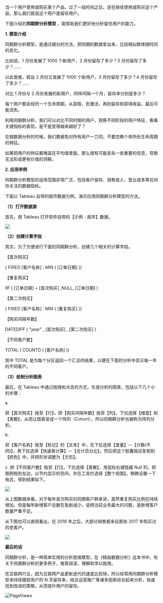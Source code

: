 当一个用户使用或购买某个产品，过了一段时间之后，还在继续使用或购买这个产品，那么我们就说这个用户是留存用户。

下面介绍的**同期群分析模型** ，能帮助我们更好地分析留住用户的能力。

**1. 模型介绍**

同期群分析模型，是通过细分的方法，把同期的数据拿出来，比较相似群体随时间的变化。

比如说，1 月份发展了 1000 个新用户，2 月份留存了多少？3 月份留存了多少？……

以此类推，假设 2 月份又发展了 1000 个新用户，3 月份留存了多少？4 月份留存了多少？……

对比 1 月份与 2 月份发展的新用户，同样间隔一个月，留存率分别是多少？

每个用户都会经历一个生命周期，从获取，到激活，再到留存和获得收益，最后可能流失。

利用同期群分析，我们可以对比不同时期的用户，观察不同阶段的用户特征，看看关键指标的表现，是不是变得越来越好了？

在做数据分析的时候，我们要避免对所有用户一刀切，不要忽略个体所处生命周期的特征。

如果把用户的特征都掩盖在平均值里面，那么很有可能丢失一些重要的信息，导致无法形成更有价值的洞察。

**2. 应用举例**

同期群分析模型的适用范围非常广泛，包括客户留存、销售收入、营业成本等任何你关注的数据指标。

下面以 Tableau 自带的超市数据为例，演示应用同期群分析模型的方法。

**（1）打开数据源**

首先，用 Tableau 打开软件自带的【示例 - 超市】数据。

![](https://mmbiz.qpic.cn/mmbiz_png/giaycic3UNwo0fT9yGX5icQLF9Ix8AgGAy2Z9ibAdt7kQcun1ic8d3Q6ekHic6bvpb235dMCAHKMJal8dSr2RCMc43pQ/640?wx_fmt=png) 

  

**（2）创建计算字段**

其次，为了方便进行下面的同期群分析，创建几个相关的计算字段。

【首次购买】

{  FIXED [客户名称]  :  MIN  ( [订单日期]  )}

【重复购买】

IIF  ( [订单日期]  = [首次购买]  ,NULL, [订单日期]  ) 

【第二次购买】

{  FIXED [客户名称]  :  MIN  ( [重复购买]  )}

【购买间隔年数】

DATEDIFF  (  "year"  , [首次购买]  , [第二次购买]  ) 

【不同客户数】

TOTAL  (  COUNTD  ( [客户名称]  )) 

其中  TOTAL  是为每个分区返回一个汇总的结果，以便在下面的分析中显示每一年的不同客户。

**（3）绘制分析图表**

最后，在 Tableau 中通过拖拽和点击的方式，生成分析的图表，包括以下几个小的步骤：

a.

把【首次购买】拖至【行】，把【购买间隔年数】拖至【列】，下拉选择【维度】和【离散】，从而让图表变成一个阵列（Cohort），所以同期群分析也被称为阵列分析。

b.

把【客户名称】拖至【标记】的【文本】中，先下拉选择【度量】--【计数(不同)】，再下拉选择【快速表计算】--【合计百分比】，然后把这个胶囊拖动复制到【颜色】中，并把形状调整为【方形】。

c. 把【不同客户数】拖至【行】，下拉选择【离散】，用鼠标右键隐藏 Null 列，把图例拖到左边，以节约显示的空间，并在工具栏选择【整个视图】，稍微设置一下格式，得到结果如下。

![](https://mmbiz.qpic.cn/mmbiz_png/giaycic3UNwo0fT9yGX5icQLF9Ix8AgGAy2FoWSDnRBw1P1pZOZpx1d6AqzWFyI8F2JQX8ktwyKMedhuW7f1jIdVA/640?wx_fmt=png) 

从上图数据来看，对于每年首次购买的同期客户群来讲，虽然重复购买比例在持续增加，但是每年新增客户总数在急剧减少，说明当前业务最大的问题，是新增客户数量严重不足。

从下图也可以直观看出，在 2018 年之后，大部分销售都来自那些 2017 年购买过的老客户。

![](https://mmbiz.qpic.cn/mmbiz_png/giaycic3UNwo0fT9yGX5icQLF9Ix8AgGAy2ibsRR5iaKcCwFbqNIpTdgZTCbPpdMEBMIic1RIaAD1KN82U8rO9IFCarQ/640?wx_fmt=png) 

**最后的话**

同期群分析，是一种简单实用的分析思维模型，在《精益数据分析》这本书中，有关于同期群分析的更多例子，推荐阅读、理解和学以致用。

在互联网行业，因为互联网产品更新迭代的速度比较快，所以经常用同期群分析模型来持续跟踪用户的 N 天留存率，结合运营推广等诸多因素综合起来分析，快速找到改进的策略，从而提升用户的留存。

![PageViews](https://visitor-badge.laobi.icu/badge?page_id=sjhfx.linji&left_text=PageViews&right_color=%2300589F)
